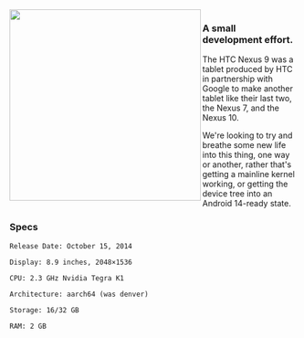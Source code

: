 <img align="left" width="335" src="https://github.com/flounder-dev/.github/assets/46762446/abfb1dbc-5b22-4a3c-8d95-e9b723447547">

### A small development effort.

The HTC Nexus 9 was a tablet produced by HTC in partnership with Google to make another tablet like their last two, the Nexus 7, and the Nexus 10. 

We're looking to try and breathe some new life into this thing, one way or another, rather that's getting a mainline kernel working, or getting the device tree into an Android 14-ready state.

### Specs
```
Release Date: October 15, 2014

Display: 8.9 inches, 2048×1536

CPU: 2.3 GHz Nvidia Tegra K1

Architecture: aarch64 (was denver)

Storage: 16/32 GB

RAM: 2 GB
```

